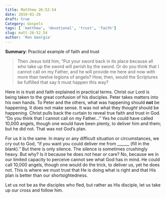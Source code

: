 ```yaml
---
title: Matthew 26:52-54
date: 2019-01-26
draft: true
Category: Gospels
tags: [ 'matthew', 'devotional', 'trust', 'faith']
slug: matt-26-52_54
author: 'Ron Georgia'
---
```


**Summary**: Practical example of faith and trust

> Then Jesus told him, “Put your sword back in its place because all who take up the sword will perish by the sword.  Or do you think that I cannot call on my Father, and he will provide me here and now with more than twelve legions of angels? How, then, would the Scriptures be fulfilled that say it must happen this way?

Here in is trust and faith explained in practical terms. Christ our Lord is being taken to the great confusion of his disciples. Peter takes matters into his own hands. To Peter and  the others, what was happening should **not** be happening. It does not make sense. It was not what they _thought_ should be happening. Christ pulls back the curtain to reveal true faith and trust in God. “Do you think that I cannot call on my Father...” Yes he could have called 10,000 angels, though one would have been plenty, to deliver him and them; but he did not. That was not God’s plan.

For us it is the same. In many or any difficult situation or circumstances, we cry out to God, “if you want you could deliver me from ______ (fill in the blank).” But there is only silence. The silence is sometimes crushingly heavy. But why? Is it because he does not hear or care? No, because we in our limited capacity to perceive cannot see what God has in mind. He could call 10,000 angels, though one would do the trick, to deliver us, yet he does not. This is where we must trust that He is doing what is right and that His plan is better than our shortsightedness. 

Let us not be as the disciples who fled, but rather as His disciple, let us take up our cross and follow him.
